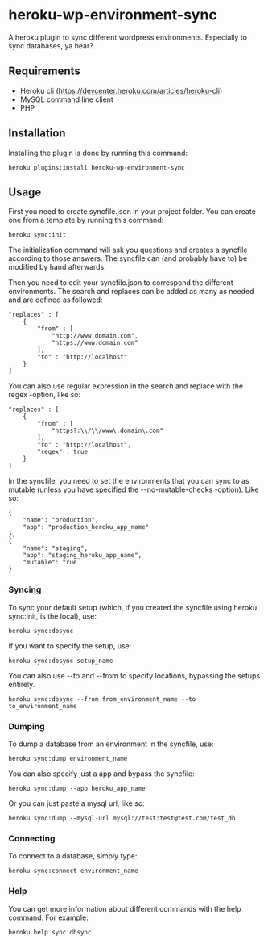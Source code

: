 # heroku-wp-environment-sync

A heroku plugin to sync different wordpress environments. Especially to sync databases, ya hear?

## Requirements

- Heroku cli (https://devcenter.heroku.com/articles/heroku-cli)
- MySQL command line client
- PHP

## Installation

Installing the plugin is done by running this command:
```
heroku plugins:install heroku-wp-environment-sync
```

## Usage

First you need to create syncfile.json in your project folder. You can create one from a template by running this command:
```
heroku sync:init
```

The initialization command will ask you questions and creates a syncfile according to those answers.
The syncfile can (and probably have to) be modified by hand afterwards.

Then you need to edit your syncfile.json to correspond the different environments.
The search and replaces can be added as many as needed and are defined as followed:
```
"replaces" : [
    {
        "from" : [
            "http://www.domain.com",
            "https://www.domain.com"
        ],
        "to" : "http://localhost"
    }
]
```

You can also use regular expression in the search and replace with the regex -option, like so:
```
"replaces" : [
    {
        "from" : [
            "https?:\\/\\/www\.domain\.com"
        ],
        "to" : "http://localhost",
        "regex" : true
    }
]
```

In the syncfile, you need to set the environments that you can sync to as mutable (unless you have specified the --no-mutable-checks -option).
Like so:
```
{
    "name": "production",
    "app": "production_heroku_app_name"
},
{
    "name": "staging",
    "app": "staging_heroku_app_name",
    "mutable": true
}
```

### Syncing

To sync your default setup (which, if you created the syncfile using heroku sync:init, is the local), use:
```
heroku sync:dbsync
```

If you want to specify the setup, use:
```
heroku sync:dbsync setup_name
```

You can also use --to and --from to specify locations, bypassing the setups entirely.
```
heroku sync:dbsync --from from_environment_name --to to_environment_name
```

### Dumping

To dump a database from an environment in the syncfile, use:
```
heroku sync:dump environment_name
```

You can also specify just a app and bypass the syncfile:
```
heroku sync:dump --app heroku_app_name
```

Or you can just paste a mysql url, like so:
```
heroku sync:dump --mysql-url mysql://test:test@test.com/test_db
```

### Connecting

To connect to a database, simply type:
```
heroku sync:connect environment_name
```

### Help

You can get more information about different commands with the help command.
For example:
```
heroku help sync:dbsync
```
